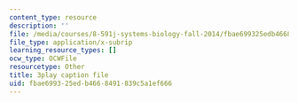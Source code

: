 ```yaml
---
content_type: resource
description: ''
file: /media/courses/8-591j-systems-biology-fall-2014/fbae699325edb4668491839c5a1ef666_sJ7p2AuOYlA.srt
file_type: application/x-subrip
learning_resource_types: []
ocw_type: OCWFile
resourcetype: Other
title: 3play caption file
uid: fbae6993-25ed-b466-8491-839c5a1ef666
---
```

